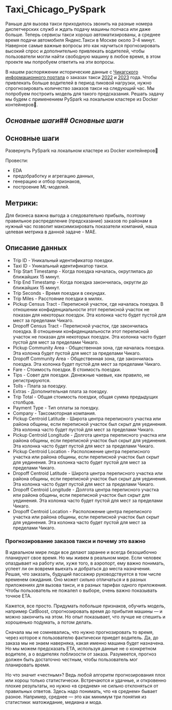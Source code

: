 # Taxi_Chicago_PySpark

Раньше для вызова такси приходилось звонить на разные номера диспетчерских служб и ждать подачу машины полчаса или даже больше. Теперь сервисы такси хорошо автоматизированы, а среднее время подачи автомобиля Яндекс.Такси в Москве около 3-4 минут. Наверное самые важные вопросы это как научиться прогнозировать высокий спрос и дополнительно привлекать водителей, чтобы пользователи могли найти свободную машину в любое время, в этом проекте мы попробуем ответить на эти вопросы.

В нашем распоряжении исторические данные с [Чикагского информационного портала](https://data.cityofchicago.org) о заказах такси [2022](https://data.cityofchicago.org/Transportation/Taxi-Trips-2022/npd7-ywjz) и [2023](https://data.cityofchicago.org/Transportation/Taxi-Trips-2023/e55j-2ewb) года. Чтобы привлекать больше водителей в период пиковой нагрузки, нужно спрогнозировать количество заказов такси на следующий час. Мы попробуем построить модель для такого предсказания. Решать задачу мы будем с применением PySpark на локальном кластере из Docker контейнеров🐳.

## **Основные шаги*## **Основные шаги***
## **Основные шаги**
Развернуть PySpark на локальном кластере из Docker контейнеров🐳

Провести:
 - EDA
 - предобработку и агрегацию данных,
 - генерацию и отбор признаков,
 - построение ML-моделей.


## **Метрики:**
Для бизнеса важна выгода а следовательно прибыль, поэтому правильное распределение (предсказание) заказов по районам в нужный час позволит максимизировать показатели компаний,  наша целевая метрика в данной  задаче - MAE.


## **Описание данных**

 - Trip ID - Уникальный идентификатор поездки.
 - Taxi ID - Уникальный идентификатор такси.
 - Trip Start Timestamp - Когда поездка началась, округлилась до ближайших 15 минут.
 - Trip End Timestamp - Когда поездка закончилась, округли до ближайших 15 минут.
 - Trip Seconds - Время поездки в секундах.
 - Trip Miles - Расстояние поездки в милях.
 - Pickup Census Tract - Переписной участок, где началась поездка. В отношении конфиденциальности этот переписной участок не показан для некоторых поездок. Эта колонка часто будет пустой для мест за пределами Чикаго.
 - Dropoff Census Tract - Переписной участок, где закончилась поездка. В отношении конфиденциальности этот переписной участок не показан для некоторых поездок. Эта колонка часто будет пустой для мест за пределами Чикаго.
 - Pickup Community Area - Общественная зона, где началась поездка. Эта колонка будет пустой для мест за пределами Чикаго.
 - Dropoff Community Area - Общественная зона, где закончилась поездка. Эта колонка будет пустой для мест за пределами Чикаго.
 - Fare - Стоимость поездки. В стоимость поездки.
 - Tips - Совет для поездки. Денежные чаевые, как правило, не регистрируются.
 - Tolls - Плата за поездку.
 - Extras - Дополнительная плата за поездку.
 - Trip Total - Общая стоимость поездки, общая сумма предыдущих столбцов.
 - Payment Type - Тип оплаты за поездку.
 - Company - Таксомоторная компания.
 - Pickup Centroid Latitude - Широта центра переписного участка или района общины, если переписной участок был скрыт для уединения. Эта колонка часто будет пустой для мест за пределами Чикаго.
 - Pickup Centroid Longitude - Долгота центра переписного участка или района общины, если переписной участок был скрыт для уединения. Эта колонка часто будет пустой для мест за пределами Чикаго.
 - Pickup Centroid Location - Расположение центра переписного участка или района общины, если переписной участок был скрыт для уединения. Эта колонка часто будет пустой для мест за пределами Чикаго.
 - Dropoff Centroid Latitude - Широта центра переписного участка или района общины, если переписной участок был скрыт для уединения. Эта колонка часто будет пустой для мест за пределами Чикаго.
 - Dropoff Centroid Longitude - Долгота центра переписного участка или района общины, если переписной участок был скрыт для уединения. Эта колонка часто будет пустой для мест за пределами Чикаго.
 - Dropoff Centroid Location - Расположение центра переписного участка или района общины, если переписной участок был скрыт для уединения. Эта колонка часто будет пустой для мест за пределами Чикаго.


### **Прогнозирование заказов такси и почему это важно**


В идеальном мире люди все делают заранее и всегда безошибочно планируют свое время. Но мы живем в реальном мире. Если человек опаздывает на работу или, хуже того, в аэропорт, ему важно понимать, успеет ли он вовремя выехать и добраться до места назначения. 
Решая, что заказать, будущий пассажир руководствуется в том числе временем ожидания. Оно может сильно отличаться и в разных приложениях для вызова такси, и в разных тарифах одного приложения. Чтобы пользователь не пожалел о выборе, очень важно показывать точное ЕТА.

Кажется, все просто. Придумать побольше признаков, обучить модель, например CatBoost, спрогнозировать время до прибытия машины — и можно закончить на этом. Но опыт показывает, что лучше не спешить и хорошенько подумать, а потом делать.

Сначала мы не сомневались, что нужно прогнозировать то время, через которое к пользователю фактически приедет водитель. Да, до заказа мы не знаем наверняка, какая именно машина будет назначена. Но мы можем предсказать ETA, используя данные не о конкретном водителе, а о водителях поблизости от заказа. Разумеется, прогноз должен быть достаточно честным, чтобы пользователь мог планировать время. 

Но что значит «честным»? Ведь любой алгоритм прогнозирования плох или хорош только статистически. Встречаются и удачные, и откровенно плохие результаты, но нужно «в среднем» не сильно отклоняться от правильных ответов. Здесь надо понимать, что «в среднем» бывает разное. Например, среднее — это как минимум три понятия из статистики: матожидание, медиана и мода.